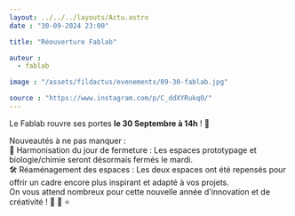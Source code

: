 ```yaml
---
layout: ../../../layouts/Actu.astro
date : "30-09-2024 23:00"

title: "Réouverture Fablab"

auteur :
  - fablab

image : "/assets/fildactus/evenements/09-30-fablab.jpg"

source : "https://www.instagram.com/p/C_ddXYRukqO/"
---
```


Le Fablab rouvre ses portes __le 30 Septembre à 14h__ ! 🎉

Nouveautés à ne pas manquer :  
🔄 Harmonisation du jour de fermeture : Les espaces prototypage et biologie/chimie seront désormais fermés le mardi.  
🛠️ Réaménagement des espaces : Les deux espaces ont été repensés pour offrir un cadre encore plus inspirant et adapté à vos projets.  
On vous attend nombreux pour cette nouvelle année d'innovation et de créativité ! 🚀 📅 ⭐️